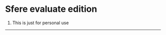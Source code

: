 Sfere evaluate edition
========================


1) This is just for personal use
----------------------------------
